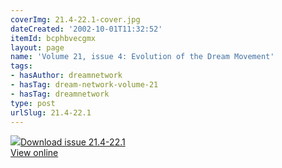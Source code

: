 ```yaml
---
coverImg: 21.4-22.1-cover.jpg
dateCreated: '2002-10-01T11:32:52'
itemId: bcphbvecgmx
layout: page
name: 'Volume 21, issue 4: Evolution of the Dream Movement'
tags:
- hasAuthor: dreamnetwork
- hasTag: dream-network-volume-21
- hasTag: dreamnetwork
type: post
urlSlug: 21.4-22.1
---
```

<img class="card-journal-img" src="../images/21.4-22.1-rect.jpg"/><a href="../files/pdfs/Volume_21/21.4-22-1_evolution.pdf" download="">Download issue 21.4-22.1</a><br><a href="../files/pdfs/Volume_21/21.4-22-1_evolution.pdf">View online</a>